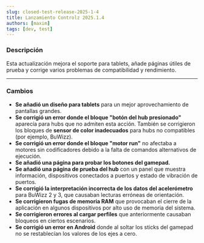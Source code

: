 ```yaml
---
slug: closed-test-release-2025-1-4
title: Lanzamiento Controlz 2025.1.4
authors: [maxim]
tags: [dev, test]
---
```


### Descripción

Esta actualización mejora el soporte para tablets, añade páginas útiles de prueba y corrige varios problemas de compatibilidad y rendimiento.

<!-- truncate -->
---

### Cambios

- **Se añadió un diseño para tablets** para un mejor aprovechamiento de pantallas grandes.
- **Se corrigió un error donde el bloque "botón del hub presionado"** aparecía para hubs que no admiten esta acción. También se corrigieron los bloques de **sensor de color inadecuados** para hubs no compatibles (por ejemplo, BuWizz).
- **Se corrigió un error donde el bloque "motor run"** no afectaba a motores sin codificadores debido a la falta de comandos alternativos de ejecución.
- **Se añadió una página para probar los botones del gamepad.**
- **Se añadió una página de prueba del hub** con un panel que muestra información, dispositivos conectados a puertos y estado de vibración de puertos.
- **Se corrigió la interpretación incorrecta de los datos del acelerómetro** para BuWizz 2 y 3, que causaban lecturas erróneas de orientación.
- **Se corrigieron fugas de memoria RAM** que provocaban el cierre de la aplicación en algunos dispositivos por alto uso de memoria del sistema.
- **Se corrigieron errores al cargar perfiles** que anteriormente causaban bloqueos en ciertos escenarios.
- **Se corrigió un error en Android** donde al soltar los sticks del gamepad no se restablecían los valores de los ejes a cero.